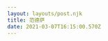 ```yaml
---
layout: layouts/post.njk
title: 范德萨
date: 2021-03-07T16:15:00.570Z
---
```

<iframe border=0 frameborder=0 height=250 width=550\
 src="https://twitframe.com/show?url=https://twitter.com/douban_read/status/1368587800539398147"></iframe>